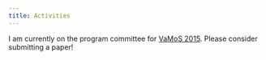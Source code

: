 ```yaml
---
title: Activities
---
```


I am currently on the program committee for [VaMoS 2015][VaMoS15]. Please
consider submitting a paper!

[VaMoS15]: http://vamos.sse.uni-hildesheim.de/?page_id=2
